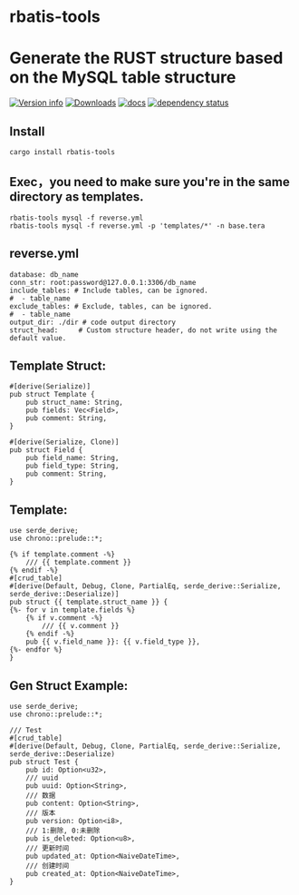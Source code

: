 # rbatis-tools

# Generate the RUST structure based on the MySQL table structure
[![Version info](https://img.shields.io/crates/v/rbatis-tools.svg)](https://crates.io/crates/capricorn)
[![Downloads](https://img.shields.io/crates/d/rbatis-tools.svg?style=flat-square)](https://crates.io/crates/capricorn)
[![docs](https://img.shields.io/badge/docs-latest-blue.svg?style=flat-square)](https://docs.rs/rbatis-tools)
[![dependency status](https://deps.rs/crate/rbatis-tools/0.1.9/status.svg)](https://deps.rs/crate/capricorn)

## Install
    cargo install rbatis-tools

## Exec，you need to make sure you're in the same directory as templates.
    rbatis-tools mysql -f reverse.yml
    rbatis-tools mysql -f reverse.yml -p 'templates/*' -n base.tera

## reverse.yml
    database: db_name
    conn_str: root:password@127.0.0.1:3306/db_name
    include_tables: # Include tables, can be ignored.
    #  - table_name
    exclude_tables: # Exclude, tables, can be ignored.
    #  - table_name
    output_dir: ./dir # code output directory
    struct_head:     # Custom structure header, do not write using the default value.

## Template Struct:
    #[derive(Serialize)]
    pub struct Template {
        pub struct_name: String,
        pub fields: Vec<Field>, 
        pub comment: String,
    }

    #[derive(Serialize, Clone)]
    pub struct Field {
        pub field_name: String,
        pub field_type: String,
        pub comment: String,
    }

## Template:
    use serde_derive;
    use chrono::prelude::*;

    {% if template.comment -%}
        /// {{ template.comment }}
    {% endif -%}
    #[crud_table]
    #[derive(Default, Debug, Clone, PartialEq, serde_derive::Serialize, serde_derive::Deserialize)]
    pub struct {{ template.struct_name }} {
    {%- for v in template.fields %}
        {% if v.comment -%}
            /// {{ v.comment }}
        {% endif -%}
        pub {{ v.field_name }}: {{ v.field_type }},
    {%- endfor %}
    }

## Gen Struct Example:
    use serde_derive;
    use chrono::prelude::*;
    
    /// Test
    #[crud_table]
    #[derive(Default, Debug, Clone, PartialEq, serde_derive::Serialize, serde_derive::Deserialize)
    pub struct Test {
        pub id: Option<u32>,
        /// uuid
        pub uuid: Option<String>,
        /// 数据
        pub content: Option<String>,
        /// 版本
        pub version: Option<i8>,
        /// 1:删除, 0:未删除
        pub is_deleted: Option<u8>,
        /// 更新时间
        pub updated_at: Option<NaiveDateTime>,
        /// 创建时间
        pub created_at: Option<NaiveDateTime>,
    }